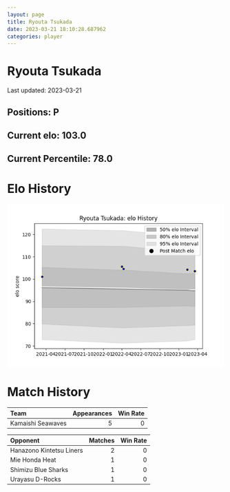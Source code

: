 ```yaml
---  
layout: page  
title: Ryouta Tsukada  
date: 2023-03-21 18:10:28.687962  
categories: player  
---
```

# Ryouta Tsukada


Last updated: 2023-03-21
## Positions: P

## Current elo: 103.0

## Current Percentile: 78.0

# Elo History


![elo history](history_RyoutaTsukada.png)
# Match History


| Team              |   Appearances |   Win Rate |
|:------------------|--------------:|-----------:|
| Kamaishi Seawaves |             5 |          0 |

| Opponent                 |   Matches |   Win Rate |
|:-------------------------|----------:|-----------:|
| Hanazono Kintetsu Liners |         2 |          0 |
| Mie Honda Heat           |         1 |          0 |
| Shimizu Blue Sharks      |         1 |          0 |
| Urayasu D-Rocks          |         1 |          0 |
